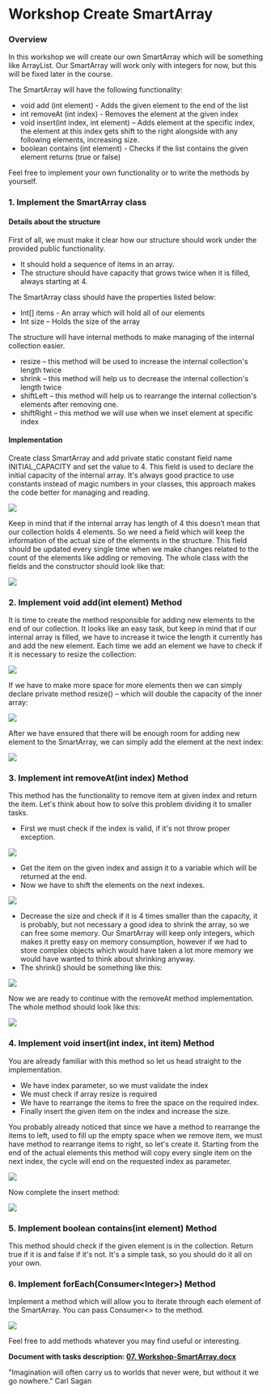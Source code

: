 # Workshop Create SmartArray

### Overview

In this workshop we will create our own SmartArray which will be something like ArrayList. Our SmartArray will work only with integers for now, but this will be fixed later in the course.

The SmartArray will have the following functionality:

- void add (int element) - Adds the given element to the end of the list
- int removeAt (int index) - Removes the element at the given index
- void insert(int index, int element) – Adds element at the specific index, the element at this index gets shift to the right alongside with any following elements, increasing size.
- boolean contains (int element) - Checks if the list contains the given element returns (true or false)

Feel free to implement your own functionality or to write the methods by yourself.

### 1. Implement the SmartArray class

#### Details about the structure

First of all, we must make it clear how our structure should work under the provided public functionality.

- It should hold a sequence of items in an array. 
- The structure should have capacity that grows twice when it is filled, always starting at 4. 

The SmartArray class should have the properties listed below:

- Int[] items - An array which will hold all of our elements
- Int size – Holds the size of the array

The structure will have internal methods to make managing of the internal collection easier.

- resize – this method will be used to increase the internal collection's length twice
- shrink – this method will help us to decrease the internal collection's length twice 
- shiftLeft – this method will help us to rearrange the internal collection's elements after removing one.
- shiftRight – this method we will use when we inset element at specific index

#### Implementation

Create class SmartArray and add private static constant field name INITIAL_CAPACITY and set the value to 4.
This field is used to declare the initial capacity of the internal array. It's always good practice to use constants instead of magic numbers in your classes, this approach makes the code better for managing and reading.

![](../../resources/L16SmartArray/media/image1.png)

Keep in mind that if the internal array has length of 4 this doesn’t mean that our collection holds 4 elements. So we need a field which will keep the information of the actual size of the elements in the structure.
This field should be updated every single time when we make changes related to the count of the elements like adding or removing.
The whole class with the fields and the constructor should look like that:

![](../../resources/L16SmartArray/media/image2.png)

### 2. Implement void add(int element) Method

It is time to create the method responsible for adding new elements to the end of our collection. It looks like an easy task, but keep in mind that if our internal array is filled, we have to increase it twice the length it currently has and add the new element.
Each time we add an element we have to check if it is necessary to resize the collection:

![](../../resources/L16SmartArray/media/image3.png)

If we have to make more space for more elements then we can simply declare private method resize() – which will double the capacity of the inner array:

![](../../resources/L16SmartArray/media/image4.png)

After we have ensured that there will be enough room for adding new element to the SmartArray, we can simply add the element at the next index:

![](../../resources/L16SmartArray/media/image5.png)

### 3. Implement int removeAt(int index) Method

This method has the functionality to remove item at given index and return the item. Let's think about how to solve this problem dividing it to smaller tasks.

- First we must check if the index is valid, if it's not throw proper exception.

![](../../resources/L16SmartArray/media/image6.png)

- Get the item on the given index and assign it to a variable which will be returned at the end.
- Now we have to shift the elements on the next indexes.

![](../../resources/L16SmartArray/media/image7.png)

- Decrease the size and check if it is 4 times smaller than the capacity, it is probably, but not necessary a good idea to shrink the array, so we can free some memory. Our SmartArray will keep only integers, which makes it pretty easy on memory consumption, however if we had to store complex objects which would have taken a lot more memory we would have wanted to think about shrinking anyway.
- The shrink() should be something like this:

![](../../resources/L16SmartArray/media/image8.png)

Now we are ready to continue with the removeAt method implementation.
The whole method should look like this:

![](../../resources/L16SmartArray/media/image9.png)

### 4. Implement void insert(int index, int item) Method

You are already familiar with this method so let us head straight to the implementation.

- We have index parameter, so we must validate the index
- We must check if array resize is required
- We have to rearrange the items to free the space on the required index.
- Finally insert the given item on the index and increase the size.

You probably already noticed that since we have a method to rearrange the items to left, used to fill up the empty space when we remove item, we must have method to rearrange items to right, so let's create it.
Starting from the end of the actual elements this method will copy every single item on the next index, the cycle will end on the requested index as parameter.

![](../../resources/L16SmartArray/media/image10.png)

Now complete the insert method:

![](../../resources/L16SmartArray/media/image11.png)

### 5. Implement boolean contains(int element) Method

This method should check if the given element is in the collection. Return true if it is and false if it's not. It's a simple task, so you should do it all on your own.  

### 6. Implement forEach(Consumer\<Integer>) Method

Implement a method which will allow you to iterate through each element of the SmartArray. You can pass Consumer\<> to the method.

![](../../resources/L16SmartArray/media/image12.png)

Feel free to add methods whatever you may find useful or interesting.

<p><b>Document with tasks description: <a href="../../resources/L16SmartArray/07. Workshop-SmartArray.docx">07. Workshop-SmartArray.docx</a></b></p>

"Imagination will often carry us to worlds that never were, but without it we go nowhere." Carl Sagan
